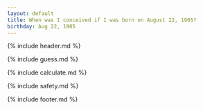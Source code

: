```yaml
---
layout: default
title: When was I conceived if I was born on August 22, 1905?
birthday: Aug 22, 1905
---
```


{% include header.md %}

{% include guess.md %}

{% include calculate.md %}

{% include safety.md %}

{% include footer.md %}




